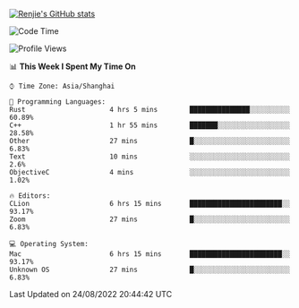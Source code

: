 [![Renjie's GitHub stats](https://github-readme-stats.vercel.app/api?username=liurenjie1024&show_icons=true&theme=chartreuse-dark)](https://github.com/anuraghazra/github-readme-stats)

<!--START_SECTION:waka-->
![Code Time](http://img.shields.io/badge/Code%20Time-127%20hrs%2020%20mins-blue)

![Profile Views](http://img.shields.io/badge/Profile%20Views-22-blue)

📊 **This Week I Spent My Time On** 

```text
⌚︎ Time Zone: Asia/Shanghai

💬 Programming Languages: 
Rust                     4 hrs 5 mins        ███████████████░░░░░░░░░░   60.89% 
C++                      1 hr 55 mins        ███████░░░░░░░░░░░░░░░░░░   28.58% 
Other                    27 mins             █░░░░░░░░░░░░░░░░░░░░░░░░   6.83% 
Text                     10 mins             ░░░░░░░░░░░░░░░░░░░░░░░░░   2.6% 
ObjectiveC               4 mins              ░░░░░░░░░░░░░░░░░░░░░░░░░   1.02%

🔥 Editors: 
CLion                    6 hrs 15 mins       ███████████████████████░░   93.17% 
Zoom                     27 mins             █░░░░░░░░░░░░░░░░░░░░░░░░   6.83%

💻 Operating System: 
Mac                      6 hrs 15 mins       ███████████████████████░░   93.17% 
Unknown OS               27 mins             █░░░░░░░░░░░░░░░░░░░░░░░░   6.83%

```


 Last Updated on 24/08/2022 20:44:42 UTC
<!--END_SECTION:waka-->


